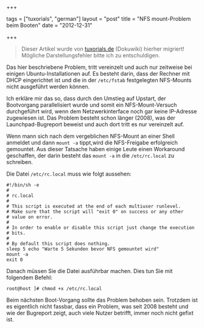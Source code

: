 +++

tags = ["tuxorials", "german"]
layout = "post"
title = "NFS mount-Problem beim Booten"
date = "2012-12-31"

+++

>
> Dieser Artikel wurde von [tuxorials.de](http://tuxorials.de) (Dokuwiki) hierher migriert!
> Mögliche Darstellungsfehler bitte ich zu entschuldigen.
>


Das hier beschriebene Problem, tritt vereinzelt und auch nur zeitweise
bei einigen Ubuntu-Installationen auf. Es besteht darin, dass der
Rechner mit DHCP eingerichtet ist und die in der `/etc/fstab`
festgelegten NFS-Mounts nicht ausgeführt werden können.

Ich erkläre mir das so, dass durch den Umstieg auf Upstart, der
Bootvorgang parallelisiert wurde und somit ein NFS-Mount-Versuch
durchgeführt wird, wenn dem Netzwerkinterface noch gar keine IP-Adresse
zugewiesen ist. Das Problem besteht schon länger (2008), was der
Launchpad-Bugreport beweist und auch dort tritt es nur vereinzelt auf.

Wenn mann sich nach dem vergeblichen NFS-Mount an einer Shell anmeldet
und dann `mount -a` tippt,wird die NFS-Freigabe erfolgreich gemountet.
Aus dieser Tatsache haben einige Leute einen Workaround geschaffen, der
darin besteht das `mount -a` in die `/etc/rc.local` zu schreiben.

Die Datei `/etc/rc.local` muss wie folgt aussehen:

```
#!/bin/sh -e 
# 
# rc.local 
# 
# This script is executed at the end of each multiuser runlevel. 
# Make sure that the script will "exit 0" on success or any other 
# value on error. 
# 
# In order to enable or disable this script just change the execution 
# bits. 
# 
# By default this script does nothing.  
sleep 5 echo "Warte 5 Sekunden bevor NFS gemountet wird" 
mount -a  
exit 0
```

Danach müssen Sie die Datei ausführbar machen. Dies tun Sie mit
folgendem Befehl:

```
root@host ]# chmod +x /etc/rc.local
```

Beim nächsten Boot-Vorgang sollte das Problem behoben sein. Trotzdem ist
es eigentlich nicht fassbar, dass ein Problem, was seit 2008 besteht und
wie der Bugreport zeigt, auch viele Nutzer betrifft, immer noch nicht
gefixt ist.
